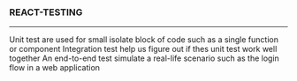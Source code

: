 ### REACT-TESTING 
***
Unit test are used for small isolate block of code such as a single function or component 
Integration test help us figure out if thes unit test work well together
An end-to-end test simulate a real-life scenario  such as the login flow in a web application 